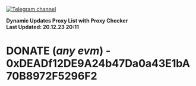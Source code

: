 [![Telegram channel](https://img.shields.io/endpoint?url=https://runkit.io/damiankrawczyk/telegram-badge/branches/master?url=https://t.me/n4z4v0d)](https://t.me/n4z4v0d) 

**Dynamic Updates Proxy List with Proxy Checker**  
**Last Updated: 20.12.23 20:11**

# DONATE (_any evm_) - 0xDEADf12DE9A24b47Da0a43E1bA70B8972F5296F2
